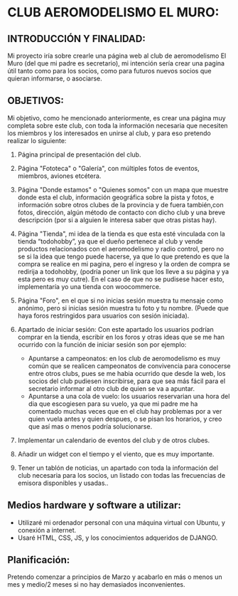# CLUB AEROMODELISMO EL MURO:

## INTRODUCCIÓN Y FINALIDAD:
Mi proyecto iría sobre crearle una página web al club de aeromodelismo El Muro (del que mi padre es 
secretario),  mi intención sería crear una pagina útil tanto como para los socios, 
como para futuros nuevos socios que quieran informarse, o asociarse.

## OBJETIVOS:
Mi objetivo, como he mencionado anteriormente, es crear una página muy completa sobre este club, con toda la información necesaria que necesiten los miembros y los interesados en unirse al club, y para eso pretendo realizar lo siguiente:

1. Página principal de presentación del club. 
2. Página "Fototeca" o "Galería", con múltiples fotos de eventos, miembros, aviones etcétera. 
3. Página "Donde estamos" o "Quienes somos" con un mapa que muestre donde esta el club, 
información geográfica sobre la pista y fotos, e información sobre otros clubes de la provincia y de 
fuera también,con fotos, dirección, algún método de contacto con dicho club y una breve descripción 
(por si a alguien le interesa saber que otras pistas hay).

4. Página "Tienda", mi idea de la tienda es que esta esté vinculada con la tienda “todohobby”, 
ya que el dueño pertenece al club y vende productos relacionados con el aeromodelismo y radio 
control, pero no se si la idea que tengo puede hacerse, ya que lo que pretendo es que la compra 
se realice en mi pagina, pero el ingreso y la orden de compra se redirija a todohobby, 
(podría poner un link que los lleve a su página y ya esta pero es muy cutre). En el caso de que 
no se pudisese hacer esto, implementaría yo una tienda con woocommerce. 

5. Página "Foro", en el que si no inicias sesión muestra tu mensaje como anónimo, pero si inicias sesión
muestra tu foto y tu nombre. (Puede que haya foros restringidos para usuarios con sesión iniciada).

6. Apartado de iniciar sesión:
   Con este apartado los usuarios podrían comprar en la tienda, escribir en los foros y otras ideas que 
   se me han ocurrido con la función de iniciar sesión son por ejemplo:

   - Apuntarse a campeonatos: en los club de aeromodelismo es muy común que se
   realicen campeonatos de convivencia para conocerse entre otros clubs, pues
   se me habia ocurrido que desde la web, los socios del club pudiesen inscribirse, 
   para que sea más fácil para el secretario informar al otro club de quien se va a 
   apuntar.
   - Apuntarse a una cola de vuelo: los usuarios reservarian una hora del dia que escogiesen
   para su vuelo, ya que mi padre me ha comentado muchas veces que en el club hay 
   problemas por a ver quien vuela antes y quien despues, o se pisan los horarios, 
   y creo que así mas o menos podría solucionarse. 

7. Implementar un calendario de eventos del club y de otros clubes.
8. Añadir un widget con el tiempo y el viento, que es muy importante. 
9. Tener un tablón de noticias, un apartado con toda la información del club necesaria para los socios,
un listado con todas las frecuencias de emisora disponibles y usadas.. 

## Medios hardware y software a utilizar:
- Utilizaré mi ordenador personal con una máquina virtual con Ubuntu, y conexión a internet.
- Usaré HTML, CSS, JS, y los conocimientos adqueridos de DJANGO.

## Planificación:
Pretendo comenzar a principios de Marzo y acabarlo en más o menos un mes y medio/2 meses si no hay demasiados inconvenientes.
